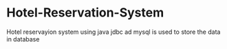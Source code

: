 # Hotel-Reservation-System
Hotel reservayion system using java jdbc ad mysql is used  to store the data in database
